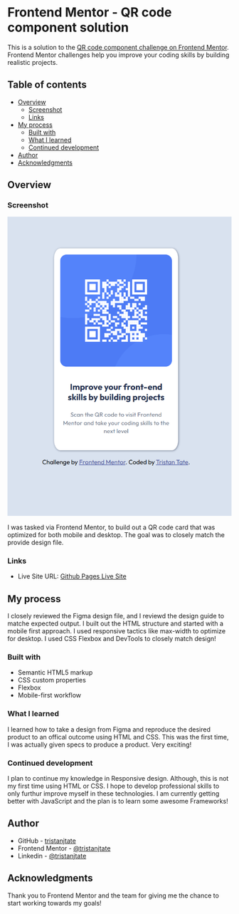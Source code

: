# Frontend Mentor - QR code component solution

This is a solution to the [QR code component challenge on Frontend Mentor](https://www.frontendmentor.io/challenges/qr-code-component-iux_sIO_H). Frontend Mentor challenges help you improve your coding skills by building realistic projects. 

## Table of contents

- [Overview](#overview)
  - [Screenshot](#screenshot)
  - [Links](#links)
- [My process](#my-process)
  - [Built with](#built-with)
  - [What I learned](#what-i-learned)
  - [Continued development](#continued-development)
- [Author](#author)
- [Acknowledgments](#acknowledgments)



## Overview

### Screenshot

![](/images/qr_img_final.png)

I was tasked via Frontend Mentor, to build out a QR code card that was optimized for both mobile and desktop. The goal was to closely match the provide design file.


### Links
 
- Live Site URL: [Github Pages Live Site](https://tristanjtate.github.io/QrCodeComponent/)

## My process
I closely reviewed the Figma design file, and I reviewd the design guide to matche expected output. I built out the HTML structure and started with a mobile first approach. I used responsive tactics like max-width to optimize for desktop. I used CSS Flexbox and DevTools to closely match design!

### Built with

- Semantic HTML5 markup
- CSS custom properties
- Flexbox
- Mobile-first workflow


### What I learned

I learned how to take a design from Figma and reproduce the desired product to an offical outcome using HTML and CSS. This was the first time, I was actually given specs to produce a product. Very exciting!



### Continued development

I plan to continue my knowledge in Responsive design. Although, this is not my first time using HTML or CSS. I hope to develop professional skills to only furthur improve myself in these technologies. I am currently getting better with JavaScript and the plan is to learn some awesome Frameworks!




## Author

- GitHub - [tristanjtate](https://github.com/tristanjtate)
- Frontend Mentor - [@tristanjtate](https://www.frontendmentor.io/profile/tristanjtate)
- Linkedin - [@tristanjtate](https://www.linkedin.com/in/tristantate/)



## Acknowledgments

Thank you to Frontend Mentor and the team for giving me the chance to start working towards my goals!
